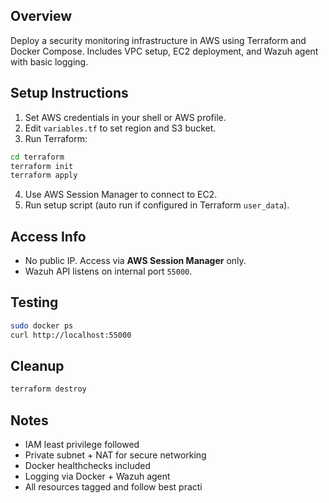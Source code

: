 ## Overview
Deploy a security monitoring infrastructure in AWS using Terraform and Docker Compose. Includes VPC setup, EC2 deployment, and Wazuh agent with basic logging.

## Setup Instructions
1. Set AWS credentials in your shell or AWS profile.
2. Edit `variables.tf` to set region and S3 bucket.
3. Run Terraform:
```bash
cd terraform
terraform init
terraform apply
```
4. Use AWS Session Manager to connect to EC2.
5. Run setup script (auto run if configured in Terraform `user_data`).

## Access Info
- No public IP. Access via **AWS Session Manager** only.
- Wazuh API listens on internal port `55000`.

## Testing
```bash
sudo docker ps
curl http://localhost:55000
```

## Cleanup
```bash
terraform destroy
```

## Notes
- IAM least privilege followed
- Private subnet + NAT for secure networking
- Docker healthchecks included
- Logging via Docker + Wazuh agent
- All resources tagged and follow best practi